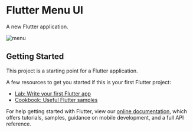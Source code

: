 # Flutter Menu UI

A new Flutter application.

![menu](https://user-images.githubusercontent.com/23746859/67312037-4c973700-f509-11e9-9983-c535ba5ecbcf.jpg)

## Getting Started

This project is a starting point for a Flutter application.

A few resources to get you started if this is your first Flutter project:

- [Lab: Write your first Flutter app](https://flutter.dev/docs/get-started/codelab)
- [Cookbook: Useful Flutter samples](https://flutter.dev/docs/cookbook)

For help getting started with Flutter, view our
[online documentation](https://flutter.dev/docs), which offers tutorials,
samples, guidance on mobile development, and a full API reference.
